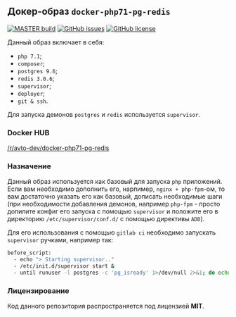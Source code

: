 ## Докер-образ `docker-php71-pg-redis`

[![MASTER build](https://img.shields.io/docker/build/avtoraport/docker-php71-pg-redis.svg)](https://hub.docker.com/r/avtoraport/docker-php71-pg-redis) [![GitHub issues](https://img.shields.io/github/issues/avtoraport/docker-php71-pg-redis.svg)](https://github.com/avtoraport/docker-php71-pg-redis/issues) [![GitHub license](https://img.shields.io/badge/license-MIT-blue.svg)](https://raw.githubusercontent.com/avtoraport/docker-php71-pg-redis/master/license)

Данный образ включает в себя:

 * `php 7.1`;
 * `composer`;
 * `postgres 9.6`;
 * `redis 3.0.6`;
 * `supervisor`;
 * `deployer`;
 * `git & ssh`.

Для запуска демонов `postgres` и `redis` используется `supervisor`.

### Docker HUB

[/r/avto-dev/docker-php71-pg-redis][docker_hub]

### Назначение

Данный образ используется как базовый для запуска `php` приложений. Если вам необходимо дополнить его, нарпимер, `nginx + php-fpm`-ом, то вам достаточно указать его как базовый, дописать необходимые шаги (при необходимости добавления демонов, например `php-fpm` - просто допилите конфиг его запуска с помощью `supervisor` и положите его в директорию `/etc/supervisor/conf.d/` с помощью директивы `ADD`).

Для его использования с помощью `gitlab ci` необходимо запускать `supervisor` ручками, например так:
```bash
before_script:
  - echo "> Starting supervisor.."
  - /etc/init.d/supervisor start &
  - until runuser -l postgres -c 'pg_isready' 1>/dev/null 2>&1; do echo 'Wait for daemon starts..'; sleep 1; done;
```

### Лицензирование

Код данного репозитория распространяется под лицензией **MIT**.

[docker_hub]:https://hub.docker.com/r/avto-dev/docker-php71-pg-redis/
